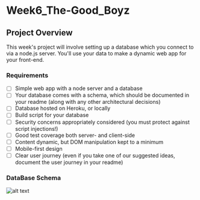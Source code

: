 # Week6_The-Good_Boyz

## Project Overview
This week's project will involve setting up a database which you connect to via a node.js server. You'll use your data to make a dynamic web app for your front-end.

### Requirements
- [ ] Simple web app with a node server and a database
- [ ] Your database comes with a schema, which should be documented in your readme (along with any other architectural decisions)
- [ ] Database hosted on Heroku, or locally
- [ ] Build script for your database
- [ ] Security concerns appropriately considered (you must protect against script injections!)
- [ ] Good test coverage both server- and client-side
- [ ] Content dynamic, but DOM manipulation kept to a minimum
- [ ] Mobile-first design
- [ ] Clear user journey (even if you take one of our suggested ideas, document the user journey in your readme)

### DataBase Schema

![alt text](https://files.gitter.im/foundersandcoders/BAD_BOYS_DB/sD2u/Untitled-Diagram.png)
